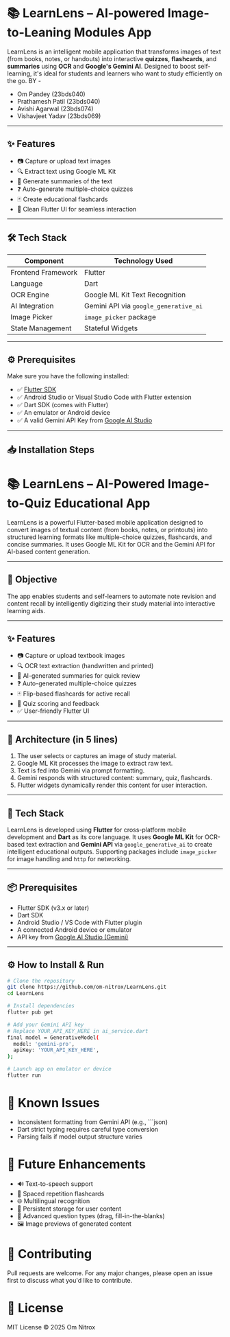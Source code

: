 # 📚 LearnLens – AI-powered Image-to-Leaning Modules App

LearnLens is an intelligent mobile application that transforms images of text (from books, notes, or handouts) into interactive **quizzes**, **flashcards**, and **summaries** using **OCR** and **Google's Gemini AI**. Designed to boost self-learning, it's ideal for students and learners who want to study efficiently on the go.
BY - 
- Om Pandey (23bds040)
- Prathamesh Patil (23bds040)
- Avishi Agarwal (23bds074)
- Vishavjeet Yadav (23bds069)
---

## ✨ Features

- 📷 Capture or upload text images
- 🔍 Extract text using Google ML Kit
- 🧠 Generate summaries of the text
- ❓ Auto-generate multiple-choice quizzes
- 🃏 Create educational flashcards
- 📱 Clean Flutter UI for seamless interaction

---

## 🛠️ Tech Stack

| Component              | Technology Used                          |
|------------------------|------------------------------------------|
| Frontend Framework     | Flutter                                  |
| Language               | Dart                                     |
| OCR Engine             | Google ML Kit Text Recognition           |
| AI Integration         | Gemini API via `google_generative_ai`   |
| Image Picker           | `image_picker` package                   |
| State Management       | Stateful Widgets                         |

---

## ⚙️ Prerequisites

Make sure you have the following installed:

- ✅ [Flutter SDK](https://docs.flutter.dev/get-started/install)
- ✅ Android Studio or Visual Studio Code with Flutter extension
- ✅ Dart SDK (comes with Flutter)
- ✅ An emulator or Android device
- ✅ A valid Gemini API Key from [Google AI Studio](https://makersuite.google.com/)

---

## 📥 Installation Steps
# 📚 LearnLens – AI-Powered Image-to-Quiz Educational App

LearnLens is a powerful Flutter-based mobile application designed to convert images of textual content (from books, notes, or printouts) into structured learning formats like multiple-choice quizzes, flashcards, and concise summaries. It uses Google ML Kit for OCR and the Gemini API for AI-based content generation.

---

## 🎯 Objective

The app enables students and self-learners to automate note revision and content recall by intelligently digitizing their study material into interactive learning aids.

---

## ✨ Features

- 📷 Capture or upload textbook images
- 🔍 OCR text extraction (handwritten and printed)
- 🧠 AI-generated summaries for quick review
- ❓ Auto-generated multiple-choice quizzes
- 🃏 Flip-based flashcards for active recall
- 🧪 Quiz scoring and feedback
- ✅ User-friendly Flutter UI

---

## 🧱 Architecture (in 5 lines)

1. The user selects or captures an image of study material.
2. Google ML Kit processes the image to extract raw text.
3. Text is fed into Gemini via prompt formatting.
4. Gemini responds with structured content: summary, quiz, flashcards.
5. Flutter widgets dynamically render this content for user interaction.

---

## 🧰 Tech Stack

LearnLens is developed using **Flutter** for cross-platform mobile development and **Dart** as its core language. It uses **Google ML Kit** for OCR-based text extraction and **Gemini API** via `google_generative_ai` to create intelligent educational outputs. Supporting packages include `image_picker` for image handling and `http` for networking.

---

## 📦 Prerequisites

- Flutter SDK (v3.x or later)
- Dart SDK
- Android Studio / VS Code with Flutter plugin
- A connected Android device or emulator
- API key from [Google AI Studio (Gemini)](https://makersuite.google.com/)

---

## ⚙️ How to Install & Run

```bash
# Clone the repository
git clone https://github.com/om-nitrox/LearnLens.git
cd LearnLens

# Install dependencies
flutter pub get

# Add your Gemini API key
# Replace YOUR_API_KEY_HERE in ai_service.dart
final model = GenerativeModel(
  model: 'gemini-pro',
  apiKey: 'YOUR_API_KEY_HERE',
);

# Launch app on emulator or device
flutter run
```

# 🐞 Known Issues
- Inconsistent formatting from Gemini API (e.g., ```json)
- Dart strict typing requires careful type conversion
- Parsing fails if model output structure varies

# 🚀 Future Enhancements
- 🔊 Text-to-speech support
- 🧠 Spaced repetition flashcards
- 🌐 Multilingual recognition
- 💾 Persistent storage for user content
- 🧩 Advanced question types (drag, fill-in-the-blanks)
- 🖼️ Image previews of generated content

# 🤝 Contributing
Pull requests are welcome. For any major changes, please open an issue first to discuss what you'd like to contribute.

# 📜 License
MIT License © 2025 Om Nitrox


